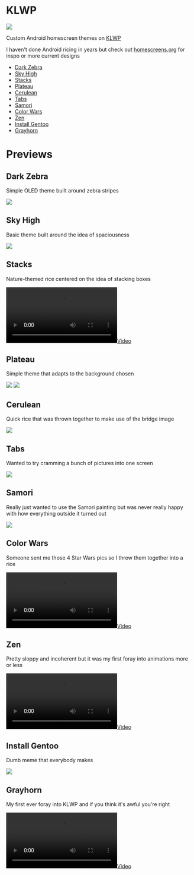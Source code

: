 # KLWP

![](https://raw.githubusercontent.com/ensorcell/KLWP/homescreens/dark_zebra/irl.jpg)

Custom Android homescreen themes on [KLWP](https://play.google.com/store/apps/details?id=org.kustom.wallpaper&hl=en_US)

I haven't done Android ricing in years but check out [homescreens.org](https://homescreens.org) for inspo or more current designs

 - [Dark Zebra](#dark-zebra)
 - [Sky High](#sky-high)
 - [Stacks](#stacks)
 - [Plateau](#plateau)
 - [Cerulean](#cerulean)
 - [Tabs](#tabs)
 - [Samori](#samori)
 - [Color Wars](#color-wars)
 - [Zen](#zen)
 - [Install Gentoo](#install-gentoo)
 - [Grayhorn](#grayhorn)


# Previews

## Dark Zebra
Simple OLED theme built around zebra stripes

[![](https://raw.githubusercontent.com/ensorcell/KLWP/homescreens/dark_zebra/render.png)](https://raw.githubusercontent.com/ensorcell/KLWP/homescreens/dark_zebra/render.png)

## Sky High
Basic theme built around the idea of spaciousness

[![](https://raw.githubusercontent.com/ensorcell/KLWP/homescreens/sky_high/render.jpg)](https://raw.githubusercontent.com/ensorcell/KLWP/homescreens/sky_high/render.jpg)

## Stacks
Nature-themed rice centered on the idea of stacking boxes

[![](https://raw.githubusercontent.com/ensorcell/KLWP/homescreens/stacks/webm.webm)](https://raw.githubusercontent.com/ensorcell/KLWP/homescreens/stacks/render.png)

## Plateau
Simple theme that adapts to the background chosen

[![](https://raw.githubusercontent.com/ensorcell/KLWP/homescreens/plateau/render.png)](https://raw.githubusercontent.com/ensorcell/KLWP/homescreens/plateau/render.png)
[![](https://raw.githubusercontent.com/ensorcell/KLWP/homescreens/plateau/render_alt.png)](https://raw.githubusercontent.com/ensorcell/KLWP/homescreens/plateau/render_alt.png)

## Cerulean
Quick rice that was thrown together to make use of the bridge image

[![](https://raw.githubusercontent.com/ensorcell/KLWP/homescreens/cerulean/render.jpg)](https://raw.githubusercontent.com/ensorcell/KLWP/homescreens/cerulean/render.jpg)

## Tabs
Wanted to try cramming a bunch of pictures into one screen

[![](https://raw.githubusercontent.com/ensorcell/KLWP/homescreens/tabs/render.png)](https://raw.githubusercontent.com/ensorcell/KLWP/homescreens/tabs/render.png)

## Samori
Really just wanted to use the Samori painting but was never really happy with how everything outside it turned out

[![](https://raw.githubusercontent.com/ensorcell/KLWP/homescreens/samori/screen.png)](https://raw.githubusercontent.com/ensorcell/KLWP/homescreens/samori/screen.png)

## Color Wars
Someone sent me those 4 Star Wars pics so I threw them together into a rice

[![](https://raw.githubusercontent.com/ensorcell/KLWP/homescreens/color_wars/webm.webm)](https://raw.githubusercontent.com/ensorcell/KLWP/homescreens/color_wars/screen.png)

## Zen
Pretty sloppy and incoherent but it was my first foray into animations more or less

[![](https://raw.githubusercontent.com/ensorcell/KLWP/homescreens/zen/webm.webm)](https://raw.githubusercontent.com/ensorcell/KLWP/homescreens/zen/screen.png)

## Install Gentoo
Dumb meme that everybody makes

[![](https://raw.githubusercontent.com/ensorcell/KLWP/homescreens/install_gentoo/screen.png)](https://raw.githubusercontent.com/ensorcell/KLWP/homescreens/install_gentoo/screen.png)

## Grayhorn
My first ever foray into KLWP and if you think it's awful you're right

[![](https://raw.githubusercontent.com/ensorcell/KLWP/homescreens/grayhorn/webm.webm)](https://raw.githubusercontent.com/ensorcell/KLWP/homescreens/grayhorn/screen.png)
